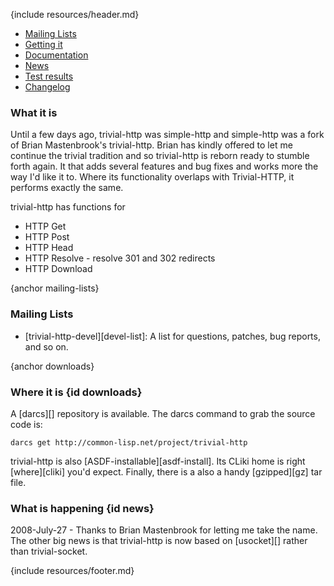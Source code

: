 {include resources/header.md}

<div class="contents">
<div class="system-links">

  * [Mailing Lists][3]
  * [Getting it][4]
  * [Documentation][5]
  * [News][6]
  * [Test results][tr]
  * [Changelog][7]

   [3]: #mailing-lists
   [4]: #downloads
   [5]: documentation/ "documentation link"
   [6]: #news
   [7]: changelog.html
   [tr]: test-report.html
   

</div>
<div class="system-description">

### What it is

Until a few days ago, trivial-http was simple-http and
simple-http was a fork of Brian Mastenbrook's trivial-http.
Brian has kindly offered to let me continue the trivial
tradition and so trivial-http is reborn ready to stumble
forth again. It that adds several features and bug fixes and
works more the way I'd like it to. Where its functionality
overlaps with Trivial-HTTP, it performs exactly the same.

trivial-http has functions for

* HTTP Get
* HTTP Post
* HTTP Head
* HTTP Resolve - resolve 301 and 302 redirects
* HTTP Download

{anchor mailing-lists}

### Mailing Lists

* [trivial-http-devel][devel-list]: A list for questions,
  patches, bug reports, and so on.

{anchor downloads}

### Where it is {id downloads}

A [darcs][] repository is available. The darcs command to
grab the source code is:

    darcs get http://common-lisp.net/project/trivial-http

trivial-http is also [ASDF-installable][asdf-install]. Its
CLiki home is right [where][cliki] you'd expect. Finally,
there is a also a handy [gzipped][gz] tar file.


### What is happening {id news}

2008-July-27 - Thanks to Brian Mastenbrook for letting me
take the name. The other big news is that trivial-http is now
based on [usocket][] rather than trivial-socket.


</div>
</div>

{include resources/footer.md}
